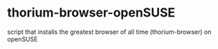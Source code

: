 # thorium-browser-openSUSE
script that installs the greatest browser of all time (thorium-browser) on openSUSE
